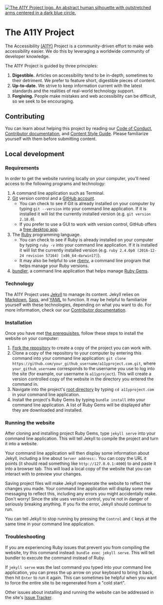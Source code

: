 [![The A11Y Project logo. An abstract human silhouette with outstretched arms centered in a dark blue circle.](http://a11yproject.com/img/README-logo.svg)](http://a11yproject.com)

# The A11Y Project

The Accessibility [(A11Y)](https://a11yproject.com/posts/a11y-and-other-numeronyms/) Project is a community-driven effort to make web accessibility easier. We do this by leveraging a worldwide community of developer knowledge.

The A11Y Project is guided by three principles:

1. **Digestible.** Articles on accessibility tend to be in-depth, sometimes to their detriment. We prefer to feature short, digestible pieces of content.
1. **Up-to-date.** We strive to keep information current with the latest standards and the realities of real-world technology support.
1. **Forgiving.** People make mistakes and web accessibility can be difficult, so we seek to be encouraging.


## Contributing

You can learn about helping this project by reading our [Code of Conduct](https://github.com/a11yproject/a11yproject.com/blob/gh-pages/CODE_OF_CONDUCT.md), [Contributor documentation](https://github.com/a11yproject/a11yproject.com/blob/gh-pages/CONTRIBUTING.md), and [Content Style Guide](https://github.com/a11yproject/a11yproject.com/blob/gh-pages/CONTENT_STYLE_GUIDE.md). Please familiarize yourself with them before submitting content.


## Local development

### Requirements

In order to get the website running locally on your computer, you'll need access to the following programs and technology:

1. A command line application such as Terminal.
1. [Git](https://git-scm.com/) version control and a [GitHub account](https://github.com/).
    - You can check to see if Git is already installed on your computer by typing `git --version` into your command line application. If it is installed it will list the currently installed version (e.g. `git version 2.18.0`).
    - If you prefer to use a GUI to work with version control, GitHub offers a [free desktop app](https://desktop.github.com).
1. The [Ruby](https://www.ruby-lang.org/) programming language.
    - You can check to see if Ruby is already installed on your computer by typing `ruby -v` into your command line application. If it is installed it will list the currently installed version (e.g. `ruby 2.4.0p0 (2016-12-24 revision 57164) [x86_64-darwin17]`).
    - It may also be helpful to use [rbenv](https://github.com/rbenv/rbenv), a command line program that helps manage your Ruby versions.
1. [bundler](https://bundler.io/), a command line application that helps manage [Ruby Gems](https://teamtreehouse.com/library/what-are-ruby-gems).

### Technology

The A11Y Project uses [Jekyll](https://jekyllrb.com/) to manage its content. Jekyll relies on [Markdown](https://daringfireball.net/projects/markdown/syntax), [Sass](https://sass-lang.com/), and [YAML](http://yaml.org/) to function. It may be helpful to familiarize yourself with these technologies, depending on what you want to do. For more information, check our our [Contributor documentation](https://github.com/a11yproject/a11yproject.com/blob/gh-pages/CONTRIBUTING.md).

### Installation

Once you have met [the prerequisites](#requirements), follow these steps to install the website on your computer:

1. [Fork the repository](https://help.github.com/en/articles/fork-a-repo) to create a copy of the project you can work with.
1. Clone a copy of the repository to your computer by entering this command into your command line application: `git clone https://github.com/your_github_username/a11yproject.com.git`, where `your_github_username` corresponds to the username you use to log into the site (for example, our username is `a11yproject`). This will create a version controlled copy of the website in the directory you entered the command in.
1. Navigate into the project's [root directory](https://en.m.wikipedia.org/wiki/Root_directory) by typing `cd a11yproject.com` in your command line application.
1. Install the project's Ruby Gems by typing `bundle install` into your command line application. A list of Ruby Gems will be displayed after they are downloaded and installed.

### Running the website

After cloning and installing project Ruby Gems, type `jekyll serve` into your command line application. This will tell Jekyll to compile the project and turn it into a website.

Your command line application will then display some information about Jekyll, including a line about `Server address:`. You can copy the URL it points (it should read something like `http://127.0.0.1:4000`) to and paste it into a browser tab. This will load a local copy of the website that you can interact with to preview your changes.

Saving project files will make Jekyll regenerate the website to reflect the changes you made. Your command line application will display some new messaging to reflect this, including any errors you might accidentally make. Don't worry! Since the site uses version control, you're not in danger of seriously breaking anything. If you fix the error, Jekyll should continue to run.

You can tell Jekyll to stop running by pressing the `Control` and `C` keys at the same time in your command line application.

### Troubleshooting

If you are experiencing Ruby issues that prevent you from compiling the website, try this command instead: `bundle exec jekyll serve`. This will tell bundler to execute the command instead of Ruby.

If `jekyll serve` was the last command you typed into your command line application, you can press the up arrow on your keyboard to bring it back, then hit `Enter` to run it again. This can sometimes be helpful when you want to force the entire site to be regenerated from a "cold start".

Other issues about installing and running the website can be addressed in the site's [Issue Tracker](https://github.com/a11yproject/a11yproject.com/issues).
